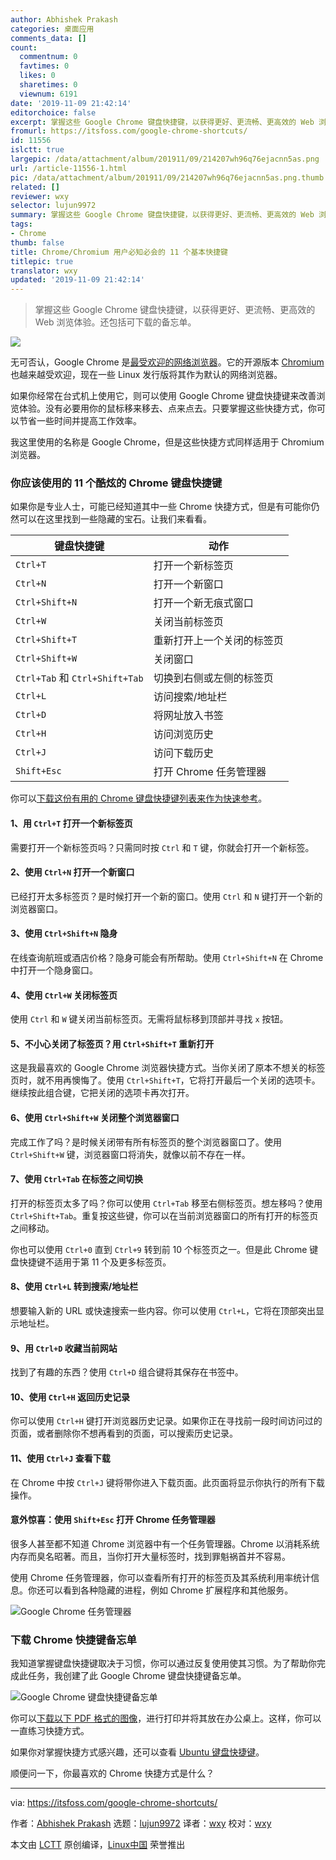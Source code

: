 ```yaml
---
author: Abhishek Prakash
categories: 桌面应用
comments_data: []
count:
  commentnum: 0
  favtimes: 0
  likes: 0
  sharetimes: 0
  viewnum: 6191
date: '2019-11-09 21:42:14'
editorchoice: false
excerpt: 掌握这些 Google Chrome 键盘快捷键，以获得更好、更流畅、更高效的 Web 浏览体验。还包括可下载的备忘单。
fromurl: https://itsfoss.com/google-chrome-shortcuts/
id: 11556
islctt: true
largepic: /data/attachment/album/201911/09/214207wh96q76ejacnn5as.png
url: /article-11556-1.html
pic: /data/attachment/album/201911/09/214207wh96q76ejacnn5as.png.thumb.jpg
related: []
reviewer: wxy
selector: lujun9972
summary: 掌握这些 Google Chrome 键盘快捷键，以获得更好、更流畅、更高效的 Web 浏览体验。还包括可下载的备忘单。
tags:
- Chrome
thumb: false
title: Chrome/Chromium 用户必知必会的 11 个基本快捷键
titlepic: true
translator: wxy
updated: '2019-11-09 21:42:14'
---
```



> 
> 掌握这些 Google Chrome 键盘快捷键，以获得更好、更流畅、更高效的 Web 浏览体验。还包括可下载的备忘单。
> 
> 
> 


![](/data/attachment/album/201911/09/214207wh96q76ejacnn5as.png)


无可否认，Google Chrome 是[最受欢迎的网络浏览器](https://en.wikipedia.org/wiki/Usage_share_of_web_browsers)。它的开源版本 [Chromium](https://www.chromium.org/Home) 也越来越受欢迎，现在一些 Linux 发行版将其作为默认的网络浏览器。


如果你经常在台式机上使用它，则可以使用 Google Chrome 键盘快捷键来改善浏览体验。没有必要用你的鼠标移来移去、点来点去。只要掌握这些快捷方式，你可以节省一些时间并提高工作效率。


我这里使用的名称是 Google Chrome，但是这些快捷方式同样适用于 Chromium 浏览器。


### 你应该使用的 11 个酷炫的 Chrome 键盘快捷键


如果你是专业人士，可能已经知道其中一些 Chrome 快捷方式，但是有可能你仍然可以在这里找到一些隐藏的宝石。让我们来看看。




| **键盘快捷键** | **动作** |
| --- | --- |
| `Ctrl+T` | 打开一个新标签页 |
| `Ctrl+N` | 打开一个新窗口 |
| `Ctrl+Shift+N` | 打开一个新无痕式窗口 |
| `Ctrl+W` | 关闭当前标签页 |
| `Ctrl+Shift+T` | 重新打开上一个关闭的标签页 |
| `Ctrl+Shift+W` | 关闭窗口 |
| `Ctrl+Tab` 和 `Ctrl+Shift+Tab` | 切换到右侧或左侧的标签页 |
| `Ctrl+L` | 访问搜索/地址栏 |
| `Ctrl+D` | 将网址放入书签 |
| `Ctrl+H` | 访问浏览历史 |
| `Ctrl+J` | 访问下载历史 |
| `Shift+Esc` | 打开 Chrome 任务管理器 |


你可以[下载这份有用的 Chrome 键盘快捷键列表来作为快速参考](tmp.3qZNXSy2FC#download-cheatsheet)。


#### 1、用 `Ctrl+T` 打开一个新标签页


需要打开一个新标签页吗？只需同时按 `Ctrl` 和 `T` 键，你就会打开一个新标签。


#### 2、使用 `Ctrl+N` 打开一个新窗口


已经打开太多标签页？是时候打开一个新的窗口。使用 `Ctrl` 和 `N` 键打开一个新的浏览器窗口。


#### 3、使用 `Ctrl+Shift+N` 隐身


在线查询航班或酒店价格？隐身可能会有所帮助。使用 `Ctrl+Shift+N` 在 Chrome 中打开一个隐身窗口。


#### 4、使用 `Ctrl+W` 关闭标签页


使用 `Ctrl` 和 `W` 键关闭当前标签页。无需将鼠标移到顶部并寻找 `x` 按钮。


#### 5、不小心关闭了标签页？用 `Ctrl+Shift+T` 重新打开


这是我最喜欢的 Google Chrome 浏览器快捷方式。当你关闭了原本不想关的标签页时，就不用再懊悔了。使用 `Ctrl+Shift+T`，它将打开最后一个关闭的选项卡。继续按此组合键，它把关闭的选项卡再次打开。


#### 6、使用 `Ctrl+Shift+W` 关闭整个浏览器窗口


完成工作了吗？是时候关闭带有所有标签页的整个浏览器窗口了。使用 `Ctrl+Shift+W` 键，浏览器窗口将消失，就像以前不存在一样。


#### 7、使用 `Ctrl+Tab` 在标签之间切换


打开的标签页太多了吗？你可以使用 `Ctrl+Tab` 移至右侧标签页。想左移吗？使用 `Ctrl+Shift+Tab`。重复按这些键，你可以在当前浏览器窗口的所有打开的标签页之间移动。


你也可以使用 `Ctrl+0` 直到 `Ctrl+9` 转到前 10 个标签页之一。但是此 Chrome 键盘快捷键不适用于第 11 个及更多标签页。


#### 8、使用 `Ctrl+L` 转到搜索/地址栏


想要输入新的 URL 或快速搜索一些内容。你可以使用 `Ctrl+L`，它将在顶部突出显示地址栏。


#### 9、用 `Ctrl+D` 收藏当前网站


找到了有趣的东西？使用 `Ctrl+D` 组合键将其保存在书签中。


#### 10、使用 `Ctrl+H` 返回历史记录


你可以使用 `Ctrl+H` 键打开浏览器历史记录。如果你正在寻找前一段时间访问过的页面，或者删除你不想再看到的页面，可以搜索历史记录。


#### 11、使用 `Ctrl+J` 查看下载


在 Chrome 中按 `Ctrl+J` 键将带你进入下载页面。此页面将显示你执行的所有下载操作。


#### 意外惊喜：使用 `Shift+Esc` 打开 Chrome 任务管理器


很多人甚至都不知道 Chrome 浏览器中有一个任务管理器。Chrome 以消耗系统内存而臭名昭著。而且，当你打开大量标签时，找到罪魁祸首并不容易。


使用 Chrome 任务管理器，你可以查看所有打开的标签页及其系统利用率统计信息。你还可以看到各种隐藏的进程，例如 Chrome 扩展程序和其他服务。


![Google Chrome 任务管理器](/data/attachment/album/201911/09/214220eihkx470ilyb57cz.png)


### 下载 Chrome 快捷键备忘单


我知道掌握键盘快捷键取决于习惯，你可以通过反复使用使其习惯。为了帮助你完成此任务，我创建了此 Google Chrome 键盘快捷键备忘单。


![Google Chrome 键盘快捷键备忘单](/data/attachment/album/201911/09/214225w4t9zhu933n4hnon.png)


你可以[下载以下 PDF 格式的图像](https://drive.google.com/open?id=1lZ4JgRuFbXrnEXoDQqOt7PQH6femIe3t)，进行打印并将其放在办公桌上。这样，你可以一直练习快捷方式。


如果你对掌握快捷方式感兴趣，还可以查看 [Ubuntu 键盘快捷键](https://itsfoss.com/ubuntu-shortcuts/)。


顺便问一下，你最喜欢的 Chrome 快捷方式是什么？




---


via: <https://itsfoss.com/google-chrome-shortcuts/>


作者：[Abhishek Prakash](https://itsfoss.com/author/abhishek/) 选题：[lujun9972](https://github.com/lujun9972) 译者：[wxy](https://github.com/wxy) 校对：[wxy](https://github.com/wxy)


本文由 [LCTT](https://github.com/LCTT/TranslateProject) 原创编译，[Linux中国](https://linux.cn/) 荣誉推出
